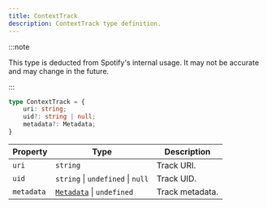 ```yaml
---
title: ContextTrack
description: ContextTrack type definition.
---
```


:::note

This type is deducted from Spotify's internal usage. It may not be accurate and may change in the future.

:::

```ts
type ContextTrack = {
    uri: string;
    uid?: string | null;
    metadata?: Metadata;
}
```

| Property | Type | Description |
| --- | --- | --- |
| `uri` | `string` | Track URI. |
| `uid` | `string` &#124; `undefined` &#124; `null` | Track UID. |
| `metadata` | [`Metadata`](/docs/development/api-wrapper/types/metadata) &#124; `undefined` | Track metadata. |